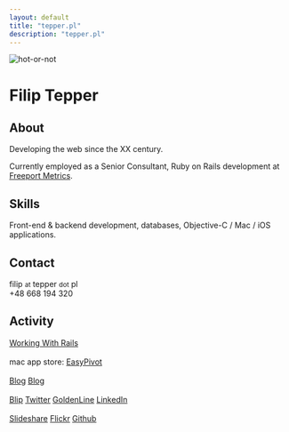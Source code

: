 ```yaml
---
layout: default
title: "tepper.pl"
description: "tepper.pl"
---
```

<img src="/images/hot-or-not.jpg"  alt='hot-or-not' />

<h1>Filip Tepper</h1>

<h2>About</h2>
<p>
  Developing the web since the XX century.
</p>
<p>
Currently employed as a Senior Consultant, Ruby on Rails development at <a href="http://freeportmetrics.com/">Freeport Metrics</a>.
</p>

<h2>Skills</h2>
<p id="tags">
  Front-end &amp; backend development, databases, Objective-C / Mac / iOS applications.
</p>

<h2>Contact</h2>
<p>
  filip <small>at</small> tepper <small>dot</small> pl<br />
  +48 668 194 320
</p>

<h2>Activity</h2>
<p>
  <a href="http://workingwithrails.com/person/18976-filip-tepper">Working With Rails</a>
  <br /><br />
  mac app store: <a href="http://easypivot.filiptepper.com/">EasyPivot</a>
  <br /><br />
  <a href="http://filiptepper.com/">Blog</a>
  <a href="http://tepper.pl/">Blog</a>
  <br /><br />
  <a href="http://filiptepper.blip.pl/">Blip</a>
  <a href="http://twitter.com/filiptepper">Twitter</a>
  <a href="http://www.goldenline.pl/filip-tepper">GoldenLine</a>
  <a href="http://www.linkedin.com/in/filiptepper">LinkedIn</a>
  <br /><br />
  <a href="http://www.slideshare.net/filiptepper">Slideshare</a>
  <a href="http://flickr.com/photos/filiptepper">Flickr</a>
  <a href="http://github.com/filiptepper">Github</a>
</p>
